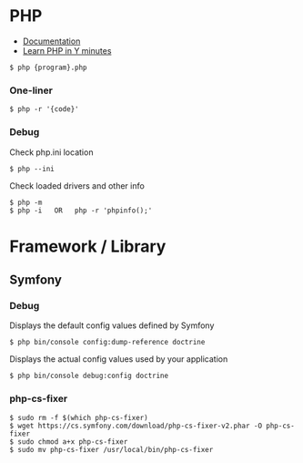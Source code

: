 # PHP

- [Documentation](https://www.php.net/docs.php)
- [Learn PHP in Y minutes](https://learnxinyminutes.com/docs/php/)

```
$ php {program}.php
```

### One-liner

```
$ php -r '{code}'
```

### Debug

Check php.ini location

```
$ php --ini
```

Check loaded drivers and other info

```
$ php -m
$ php -i   OR   php -r 'phpinfo();'
```

# Framework / Library

## Symfony

### Debug

Displays the default config values defined by Symfony

```
$ php bin/console config:dump-reference doctrine
```

Displays the actual config values used by your application

```
$ php bin/console debug:config doctrine
```

### php-cs-fixer

```
$ sudo rm -f $(which php-cs-fixer)
$ wget https://cs.symfony.com/download/php-cs-fixer-v2.phar -O php-cs-fixer
$ sudo chmod a+x php-cs-fixer
$ sudo mv php-cs-fixer /usr/local/bin/php-cs-fixer
```
